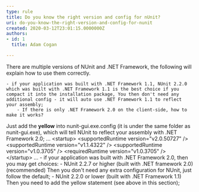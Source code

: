 ```yaml
---
type: rule
title: Do you know the right version and config for nUnit?
uri: do-you-know-the-right-version-and-config-for-nunit
created: 2020-03-12T23:01:15.0000000Z
authors:
- id: 1
  title: Adam Cogan

---
```


There are multiple versions of NUnit and .NET Framework, the following will explain how to use them correctly.
 
    - if your application was built with .NET Framework 1.1, NUnit 2.2.0 which was built with .NET Framework 1.1 is the best choice if you compact it into the installation package, You then don't need any additional config - it will auto use .NET Framework 1.1 to reflect your assembly;
        - If there is only .NET Framework 2.0 on the client-side, how to make it works?
Just add the **yellow** into nunit-gui.exe.config (it is under the same folder as nunit-gui.exe), which will tell NUnit to reflect your assembly with .NET Framework 2.0;
            ...
&lt;startup&gt;
&lt;supportedRuntime version="v2.0.50727" /&gt;
&lt;supportedRuntime version="v1.1.4322" /&gt;
&lt;supportedRuntime version="v1.0.3705" /&gt;
&lt;requiredRuntime version="v1.0.3705" /&gt;
&lt;/startup&gt;
...
    - if your application was built with .NET Framework 2.0, then you may get choices:
        - NUnit 2.2.7 or higher (built with .NET framework 2.0) (recommended)
Then you don't need any extra configuration for NUnit, just follow the default;
        - NUnit 2.2.0 or lower (built with .NET Framework 1.1)
Then you need to add the yellow statement (see above in this section);
